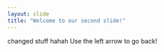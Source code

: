 ```yaml
---
layout: slide
title: "Welcome to our second slide!"
---
```

changed stuff hahah
Use the left arrow to go back!
